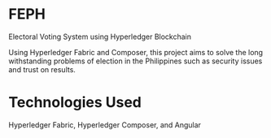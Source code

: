 # FEPH
Electoral Voting System using Hyperledger Blockchain

Using Hyperledger Fabric and Composer, this project aims to solve the long withstanding problems of election in the Philippines such as security issues and trust on results.

# Technologies Used

Hyperledger Fabric, Hyperledger Composer, and Angular

